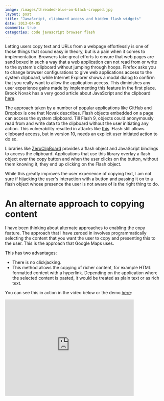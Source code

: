 ```yaml
---
image: /images/threaded-blue-on-black-cropped.jpg
layout: post
title: "JavaScript, clipboard access and hidden flash widgets"
date: 2013-04-05
comments: true
categories: code javascript browser flash
---
```

Letting users copy text and URLs from a webpage effortlessly is one of those things that sound easy in theory, but is a pain when it comes to implementation. Browsers take great efforts to ensure that web pages are sand boxed in such a way that a web application can not read from or write to the system's clipboard without jumping through hoops. Firefox asks you to change browser configurations to give web applications access to the system clipboard, while Internet Explorer shows a modal dialog to confirm that you really want to allow the application access. This diminishes any user experience gains made by implementing this feature in the first place. Brook Novak has a very good article about JavaScript and the clipboard [here](http://brooknovak.wordpress.com/2009/07/28/accessing-the-system-clipboard-with-javascript/).

The approach taken by a number of popular applications like GitHub and Dropbox is one that Novak describes. Flash objects embedded on a page can access the system clipboard. Till Flash 9, objects could anonymously read from and write data to the clipboard without the user initiating any action. This vulnerability resulted in attacks like [this](http://news.cnet.com/8301-1009_3-10021715-83.html).
Flash still allows clipboard access, but in version 10, needs an explicit user initiated action to do so.

Libraries like [ZeroClipBoard](https://github.com/jonrohan/ZeroClipboard) provides a flash object and JavaScript bindings to access the clipboard. Applications that use this library overlay a flash object over the copy button and when the user clicks on the button, without them knowing it, they end up clicking on the Flash object.

While this greatly improves the user experience of copying text, I am not sure if hijacking the user's interaction with a button and passing it on to a flash object whose presence the user is not aware of is the right thing to do.

# An alternate approach to copying content
I have been thinking about alternate approaches to enabling the copy feature. The approach that I have zeroed in involves programmatically selecting the content that you want the user to copy and presenting this to the user. This is the approach that Google Maps uses.


This has two advantages:

* There is no clickjacking.
* This method allows the copying of richer content, for example HTML formatted content with a hyperlink. Depending on the application where the selected content is pasted, it would be treated as plain text or as rich text.

You can see this in action in the video below or the demo [here](/demos/copy_text.html):

<iframe width="420" height="315" src="http://www.youtube.com/embed/l6DGqQBBOb8" frameborder="0" allowfullscreen></iframe>

